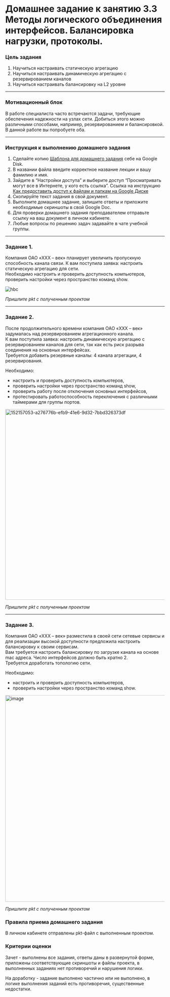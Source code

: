 # Домашнее задание к занятию 3.3 Методы логического объединения интерфейсов. Балансировка нагрузки, протоколы.

### Цель задания

1) Научиться настраивать статическую агрегацию  
2) Научиться настраивать динамическую агрегацию с резервированием каналов  
3) Научиться настраивать балансировку на L2 уровне  

------

### Мотивационный блок

В работе специалиста часто встречаются задачи, требующие обеспечения надежности на узлах сети. Добиться этого можно различными способами, например, резервированием и балансировкой. В данной работе вы попробуете оба. 

------

### Инструкция к выполнению домашнего задания

1. Сделайте копию [Шаблона для домашнего задания](https://docs.google.com/document/d/1youKpKm_JrC0UzDyUslIZW2E2bIv5OVlm_TQDvH5Pvs/edit) себе на Google Disk.
2. В названии файла введите корректное название лекции и вашу фамилию и имя.
3. Зайдите в “Настройки доступа” и выберите доступ “Просматривать могут все в Интернете, у кого есть ссылка”. Ссылка на инструкцию [Как предоставить доступ к файлам и папкам на Google Диске](https://support.google.com/docs/answer/2494822?hl=ru&co=GENIE.Platform%3DDesktop)
4. Скопируйте текст задания в свой документ.
5. Выполните домашнее задание, запишите ответы и приложите необходимые скриншоты в свой Google Doc.
6. Для проверки домашнего задания преподавателем отправьте ссылку на ваш документ в личном кабинете.
7. Любые вопросы по решению задач задавайте в чате учебной группы.

------

### Задание 1.

Компания ОАО «XXX – век» планирует увеличить пропускную способность канала связи. К вам поступила заявка: настроить статическую агрегацию для сети.  
Необходимо настроить и проверить доступность компьютеров, проверить настройки через пространство команд show.

![hbc](https://user-images.githubusercontent.com/73060384/150137949-45bfd56c-a35c-4042-9377-5764cb09594d.png)

*Пришлите pkt с полученным проектом*

---

### Задание 2.

После продолжительного времени компания ОАО «XXX – век» задумалась над резервированием агрегационного канала.   
К вам поступила заявка: настроить динамическую агрегацию с резервированием каналов для сети, так как есть риск разрыва соединения на основных интерфейсах.   
Требуется добавить резервные каналы: 4 канала агрегации, 4 резервирования.

Необходимо: 
- настроить и проверить доступность компьютеров,
- проверить настройки через пространство команд show, 
- проверить работу после отключения основных интерфейсов, 
- протестировать работоспособность переключения с различными таймерами для группы портов.  

<img width="600" alt="152157053-a276776b-efb9-41e6-9d32-7bbd326373df" src="https://user-images.githubusercontent.com/85602495/152174571-f344c6ec-ec34-4683-8f8b-51dbe57d6b45.png">

*Пришлите pkt с полученным проектом*

---

### Задание 3.

Компания ОАО «XXX – век» разместила в своей сети сетевые сервисы и для реализации высокой доступности предложила настроить балансировку к своим сервисам.  
Вам требуется настроить балансировку по загрузке канала на основе mac адреса. Число интерфейсов должно быть кратно 2.  
Требуется доработать топологию сети.

Необходимо: 
- настроить и проверить доступность компьютеров, 
- проверить настройки через пространство команд show.

<img width="650" alt="image" src="https://user-images.githubusercontent.com/73060384/152157089-dc2af0c6-1968-4a18-abfe-647488afa52b.png">

*Пришлите pkt с полученным проектом*


### Правила приема домашнего задания

В личном кабинете отправлены pkt-файл с выполненным проектом.

### Критерии оценки

Зачет - выполнены все задания, ответы даны в развернутой форме, приложены соответствующие скриншоты и файлы проекта, в выполненных заданиях нет противоречий и нарушения логики.

На доработку - задание выполнено частично или не выполнено, в логике выполнения заданий есть противоречия, существенные недостатки.


